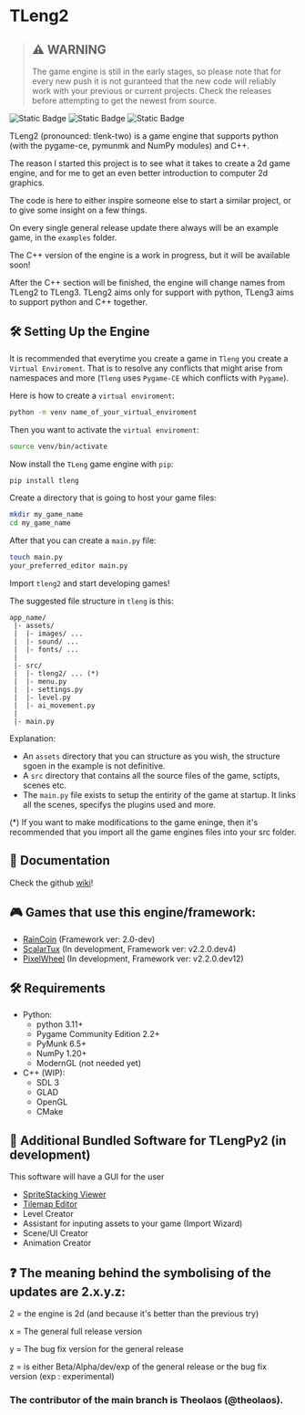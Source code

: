 # TLeng2

> ## :warning: WARNING 
>
> The game engine is still in the early stages, so please note that for every new push it is not guranteed that the new code will reliably work with your previous or current projects. Check the releases before attempting to get the newest from source.

 ![Static Badge](https://img.shields.io/badge/pip_install-tleng-blue?style=flat) ![Static Badge](https://img.shields.io/badge/licence-MIT-blue?style=flat) ![Static Badge](https://img.shields.io/badge/python-3.11_3.12-blue?style=flat&logo=python)

TLeng2 (pronounced: tlenk-two) is a game engine that supports python (with the pygame-ce, pymunmk and NumPy modules) and C++.

The reason I started this project is to see what it takes to create a 2d game engine, and for me to get an even better introduction to computer 2d graphics.

The code is here to either inspire someone else to start a similar project, or to give some insight on a few things.

On every single general release update there always will be an example game, in the `examples` folder.

The C++ version of the engine is a work in progress, but it will be available soon! 

After the C++ section will be finished, the engine will change names from TLeng2 to TLeng3. TLeng2 aims only for support with python, TLeng3 aims to support python and C++ together.

## 🛠 Setting Up the Engine

It is recommended that everytime you create a game in `Tleng` you create a `Virtual Enviroment`. That is to resolve any conflicts that might arise from namespaces and more (`Tleng` uses `Pygame-CE` which conflicts with `Pygame`).

Here is how to create a `virtual enviroment`:

```bash
python -m venv name_of_your_virtual_enviroment
```

Then you want to activate the `virtual enviroment`:

```bash
source venv/bin/activate
```

Now install the `TLeng` game engine with `pip`:

```bash
pip install tleng
```

Create a directory that is going to host your game files:

```bash
mkdir my_game_name
cd my_game_name
```

After that you can create a `main.py` file:

```bash
touch main.py
your_preferred_editor main.py
```

Import `tleng2` and start developing games!

The suggested file structure in `tleng` is this:
```
app_name/
 |- assets/
 |  |- images/ ...
 |  |- sound/ ...
 |  |- fonts/ ...
 |
 |- src/
 |  |- tleng2/ ... (*)
 |  |- menu.py
 |  |- settings.py
 |  |- level.py
 |  |- ai_movement.py
 |
 |- main.py
```

Explanation:
- An `assets` directory that you can structure as you wish, the structure sgoen in the example is not definitive.
- A `src` directory that contains all the source files of the game, sctipts, scenes etc.
- The `main.py` file exists to setup the entirity of the game at startup. It links all the scenes, specifys the plugins used and more.

(*) If you want to make modifications to the game eninge, then it's recommended that you import all the game engines files into your src folder. 


## 📖 Documentation

Check the github [wiki](https://github.com/tl-ecosystem/tleng/wiki)!

## 🎮 Games that use this engine/framework:

- [RainCoin](https://github.com/theolaos/RainCoin) (Framework ver: 2.0-dev)
- [ScalarTux](https://github.com/theolaos/ScalarTux) (In development, Framework ver: v2.2.0.dev4)
- [PixelWheel](https://github.com/Omilos-Plhroforikis-17o-GEL-13o-GYM/pixel-wheel) (In development, Framework ver: v2.2.0.dev12)

## 🛠️ Requirements

- Python:
  - python 3.11+
  - Pygame Community Edition 2.2+
  - PyMunk 6.5+
  - NumPy 1.20+
  - ModernGL (not needed yet)
- C++ (WIP):
  - SDL 3
  - GLAD
  - OpenGL
  - CMake

## 💾 Additional Bundled Software for TLengPy2 (in development)

This software will have a GUI for the user

- [SpriteStacking Viewer](https://github.com/tl-ecosystem/tl-ssv)
- [Tilemap Editor](https://github.com/tl-ecosystem/tl-editor)
- Level Creator
- Assistant for inputing assets to your game (Import Wizard)
- Scene/UI Creator
- Animation Creator

## ❓ The meaning behind the symbolising of the updates are 2.x.y.z:

2 = the engine is 2d (and because it's better than the previous try)

x = The general full release version

y = The bug fix version for the general release

z = is either Beta/Alpha/dev/exp of the general release or the bug fix version (exp : experimental)
 
### The contributor of the main branch is Theolaos (@theolaos).
